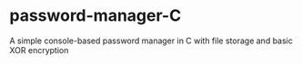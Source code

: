# password-manager-C
A simple console-based password manager in C with file storage and basic XOR encryption
